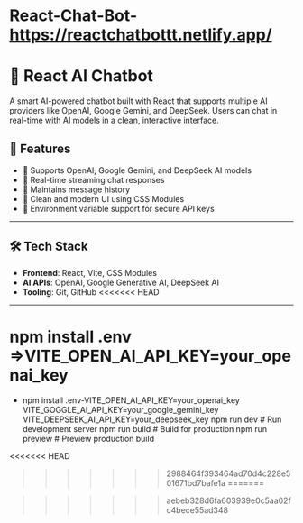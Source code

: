 # React-Chat-Bot-https://reactchatbottt.netlify.app/

# 🤖 React AI Chatbot

A smart AI-powered chatbot built with React that supports multiple AI providers like OpenAI, Google Gemini, and DeepSeek. Users can chat in real-time with AI models in a clean, interactive interface.

## 🚀 Features

- 🔄 Supports OpenAI, Google Gemini, and DeepSeek AI models
- 💬 Real-time streaming chat responses
- 📜 Maintains message history
- 🧼 Clean and modern UI using CSS Modules
- 🔐 Environment variable support for secure API keys

---

## 🛠️ Tech Stack

- **Frontend**: React, Vite, CSS Modules
- **AI APIs**: OpenAI, Google Generative AI, DeepSeek AI
- **Tooling**: Git, GitHub
<<<<<<< HEAD

---
npm install
.env =>VITE_OPEN_AI_API_KEY=your_openai_key
=======
- npm install
.env-VITE_OPEN_AI_API_KEY=your_openai_key
VITE_GOGGLE_AI_API_KEY=your_google_gemini_key
VITE_DEEPSEEK_AI_API_KEY=your_deepseek_key
npm run dev      # Run development server
npm run build    # Build for production
npm run preview  # Preview production build

<<<<<<< HEAD
>>>>>>> 2988464f393464ad70d4c228e501671bd7bafe1a
=======

>>>>>>> aebeb328d6fa603939e0c5aa02fc4bece55ad348

